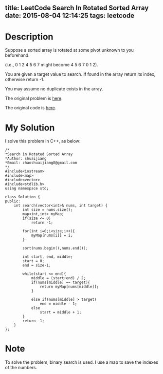title: LeetCode Search In Rotated Sorted Array
date: 2015-08-04 12:14:25
tags: leetcode
---

# Description
Suppose a sorted array is rotated at some pivot unknown to you beforehand.

(i.e., 0 1 2 4 5 6 7 might become 4 5 6 7 0 1 2).

You are given a target value to search. If found in the array return its index, otherwise return -1.

You may assume no duplicate exists in the array.

The original problem is [here](https://leetcode.com/problems/search-in-rotated-sorted-array/ "Problem").

The original code is [here](https://github.com/shuaijiang/LeetCode/blob/master/SearchInRotatedSortedArray.cpp "Code").
<!--more-->

# My Solution
I solve this problem in C++, as below:

	/*
	*Search in Rotated Sorted Array
	*Author: shuaijiang
	*Email: zhaoshuaijiang8@gmail.com
	*/
	#include<iostream>
	#include<map>
	#include<vector>
	#include<stdlib.h>
	using namespace std;
	
	class Solution {
	public:
	    int search(vector<int>& nums, int target) {
	    	int size = nums.size();
	    	map<int,int> myMap;
	    	if(size <= 0)
	    		return -1;
			
			for(int i=0;i<size;i++){
				myMap[nums[i]] = i;
			}
			
			sort(nums.begin(),nums.end());
			
			int start, end, middle;
			start = 0; 
			end = size-1;
			
			while(start <= end){
				middle = (start+end) / 2;
				if(nums[middle] == target){
					return myMap[nums[middle]];
				}
					
				else if(nums[middle] > target)
					end = middle - 1;
				else
					start = middle + 1;
			}
			return -1;
	    }
	};

# Note
To solve the problem, binary search is used. I use a map to save the indexes of the numbers.
